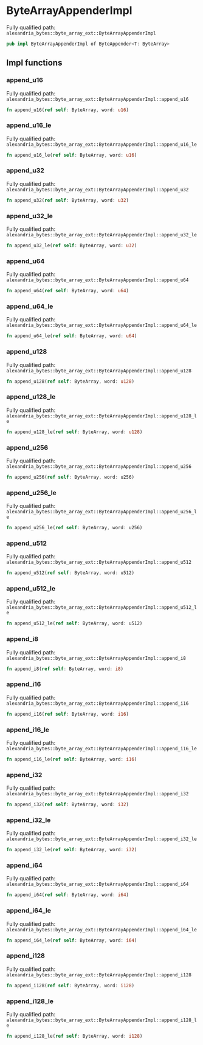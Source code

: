 # ByteArrayAppenderImpl

Fully qualified path: `alexandria_bytes::byte_array_ext::ByteArrayAppenderImpl`

```rust
pub impl ByteArrayAppenderImpl of ByteAppender<T: ByteArray>
```

## Impl functions

### append_u16

Fully qualified path: `alexandria_bytes::byte_array_ext::ByteArrayAppenderImpl::append_u16`

```rust
fn append_u16(ref self: ByteArray, word: u16)
```

### append_u16_le

Fully qualified path: `alexandria_bytes::byte_array_ext::ByteArrayAppenderImpl::append_u16_le`

```rust
fn append_u16_le(ref self: ByteArray, word: u16)
```

### append_u32

Fully qualified path: `alexandria_bytes::byte_array_ext::ByteArrayAppenderImpl::append_u32`

```rust
fn append_u32(ref self: ByteArray, word: u32)
```

### append_u32_le

Fully qualified path: `alexandria_bytes::byte_array_ext::ByteArrayAppenderImpl::append_u32_le`

```rust
fn append_u32_le(ref self: ByteArray, word: u32)
```

### append_u64

Fully qualified path: `alexandria_bytes::byte_array_ext::ByteArrayAppenderImpl::append_u64`

```rust
fn append_u64(ref self: ByteArray, word: u64)
```

### append_u64_le

Fully qualified path: `alexandria_bytes::byte_array_ext::ByteArrayAppenderImpl::append_u64_le`

```rust
fn append_u64_le(ref self: ByteArray, word: u64)
```

### append_u128

Fully qualified path: `alexandria_bytes::byte_array_ext::ByteArrayAppenderImpl::append_u128`

```rust
fn append_u128(ref self: ByteArray, word: u128)
```

### append_u128_le

Fully qualified path: `alexandria_bytes::byte_array_ext::ByteArrayAppenderImpl::append_u128_le`

```rust
fn append_u128_le(ref self: ByteArray, word: u128)
```

### append_u256

Fully qualified path: `alexandria_bytes::byte_array_ext::ByteArrayAppenderImpl::append_u256`

```rust
fn append_u256(ref self: ByteArray, word: u256)
```

### append_u256_le

Fully qualified path: `alexandria_bytes::byte_array_ext::ByteArrayAppenderImpl::append_u256_le`

```rust
fn append_u256_le(ref self: ByteArray, word: u256)
```

### append_u512

Fully qualified path: `alexandria_bytes::byte_array_ext::ByteArrayAppenderImpl::append_u512`

```rust
fn append_u512(ref self: ByteArray, word: u512)
```

### append_u512_le

Fully qualified path: `alexandria_bytes::byte_array_ext::ByteArrayAppenderImpl::append_u512_le`

```rust
fn append_u512_le(ref self: ByteArray, word: u512)
```

### append_i8

Fully qualified path: `alexandria_bytes::byte_array_ext::ByteArrayAppenderImpl::append_i8`

```rust
fn append_i8(ref self: ByteArray, word: i8)
```

### append_i16

Fully qualified path: `alexandria_bytes::byte_array_ext::ByteArrayAppenderImpl::append_i16`

```rust
fn append_i16(ref self: ByteArray, word: i16)
```

### append_i16_le

Fully qualified path: `alexandria_bytes::byte_array_ext::ByteArrayAppenderImpl::append_i16_le`

```rust
fn append_i16_le(ref self: ByteArray, word: i16)
```

### append_i32

Fully qualified path: `alexandria_bytes::byte_array_ext::ByteArrayAppenderImpl::append_i32`

```rust
fn append_i32(ref self: ByteArray, word: i32)
```

### append_i32_le

Fully qualified path: `alexandria_bytes::byte_array_ext::ByteArrayAppenderImpl::append_i32_le`

```rust
fn append_i32_le(ref self: ByteArray, word: i32)
```

### append_i64

Fully qualified path: `alexandria_bytes::byte_array_ext::ByteArrayAppenderImpl::append_i64`

```rust
fn append_i64(ref self: ByteArray, word: i64)
```

### append_i64_le

Fully qualified path: `alexandria_bytes::byte_array_ext::ByteArrayAppenderImpl::append_i64_le`

```rust
fn append_i64_le(ref self: ByteArray, word: i64)
```

### append_i128

Fully qualified path: `alexandria_bytes::byte_array_ext::ByteArrayAppenderImpl::append_i128`

```rust
fn append_i128(ref self: ByteArray, word: i128)
```

### append_i128_le

Fully qualified path: `alexandria_bytes::byte_array_ext::ByteArrayAppenderImpl::append_i128_le`

```rust
fn append_i128_le(ref self: ByteArray, word: i128)
```

